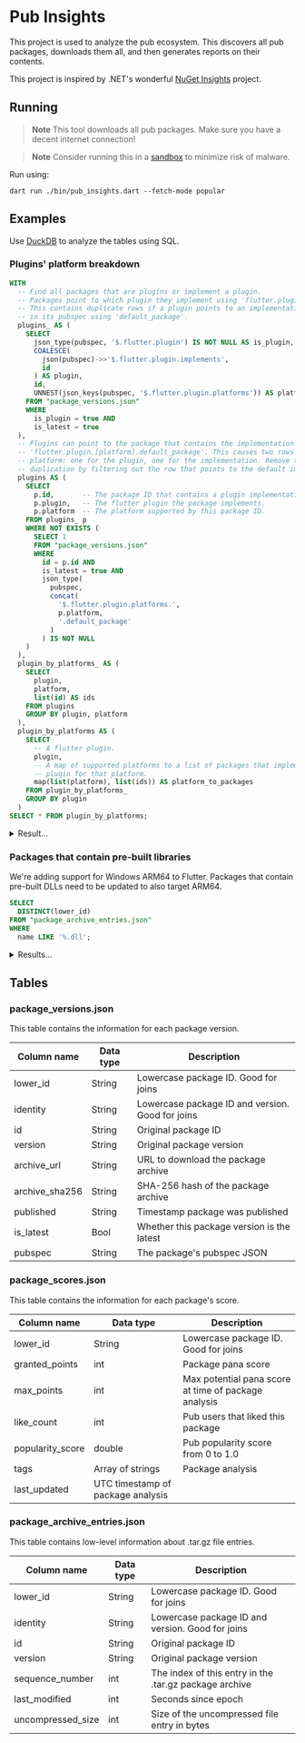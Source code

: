 # Pub Insights

This project is used to analyze the pub ecosystem. This discovers all
pub packages, downloads them all, and then generates reports on their contents.

This project is inspired by .NET's wonderful [NuGet Insights](https://github.com/NuGet/Insights) project.

## Running

> **Note**
> This tool downloads all pub packages. Make sure you have a decent internet
> connection!

> **Note**
> Consider running this in a [sandbox](https://learn.microsoft.com/windows/security/threat-protection/windows-sandbox/windows-sandbox-overview) to minimize risk of malware.

Run using:

```
dart run ./bin/pub_insights.dart --fetch-mode popular
```

## Examples

Use [DuckDB](https://duckdb.org/) to analyze the tables using SQL.

### Plugins' platform breakdown

```sql
WITH
  -- Find all packages that are plugins or implement a plugin.
  -- Packages point to which plugin they implement using 'flutter.plugin.implements'.
  -- This contains duplicate rows if a plugin points to an implementation package
  -- in its pubspec using 'default_package'.
  plugins_ AS (
    SELECT
      json_type(pubspec, '$.flutter.plugin') IS NOT NULL AS is_plugin,
      COALESCE(
        json(pubspec)->>'$.flutter.plugin.implements',
        id
      ) AS plugin,
      id,
      UNNEST(json_keys(pubspec, '$.flutter.plugin.platforms')) AS platform
    FROM "package_versions.json"
    WHERE
      is_plugin = true AND
      is_latest = true
  ),
  -- Plugins can point to the package that contains the implementation using
  -- 'flutter.plugin.[platform].default_package'. This causes two rows per
  -- platform: one for the plugin, one for the implementation. Remove this
  -- duplication by filtering out the row that points to the default implementation.
  plugins AS (
    SELECT
      p.id,       -- The package ID that contains a plugin implementation.
      p.plugin,   -- The flutter plugin the package implements.
      p.platform  -- The platform supported by this package ID.
    FROM plugins_ p
    WHERE NOT EXISTS (
      SELECT 1
      FROM "package_versions.json"
      WHERE
        id = p.id AND
        is_latest = true AND
        json_type(
          pubspec,
          concat(
            '$.flutter.plugin.platforms.',
            p.platform,
            '.default_package'
          )
        ) IS NOT NULL
    )
  ),
  plugin_by_platforms_ AS (
    SELECT
      plugin,
      platform,
      list(id) AS ids
    FROM plugins
    GROUP BY plugin, platform
  ),
  plugin_by_platforms AS (
    SELECT
      -- A flutter plugin.
      plugin,
      -- A map of supported platforms to a list of packages that implement the
      -- plugin for that platform.
      map(list(platform), list(ids)) AS platform_to_packages
    FROM plugin_by_platforms_
    GROUP BY plugin
  )
SELECT * FROM plugin_by_platforms;
```

<details>
<summary>Result...</summary>

|                        plugin                         |                                                                                                                                         platform_to_packages                                                                                                                                          |
|-------------------------------------------------------|-------------------------------------------------------------------------------------------------------------------------------------------------------------------------------------------------------------------------------------------------------------------------------------------------------|
| addresspicker_packages                                | {android=[addresspicker_packages], ios=[addresspicker_packages]}                                                                                                                                                                                                                                      |
| adgydesdk                                             | {ios=[adgydesdk], android=[adgydesdk]}                                                                                                                                                                                                                                                                |
| adjust_custom_test_alone                              | {ios=[adjust_custom_test_alone], android=[adjust_custom_test_alone]}                                                                                                                                                                                                                                  |
| admob_flutter                                         | {android=[admob_flutter], ios=[admob_flutter]}                                                                                                                                                                                                                                                        |
| advance_pdf_viewer2                                   | {ios=[advance_pdf_viewer2], android=[advance_pdf_viewer2]}                                                                                                                                                                                                                                            |
| agora_rtc_ng                                          | {web=[agora_rtc_ng], android=[agora_rtc_ng], macos=[agora_rtc_ng], ios=[agora_rtc_ng], windows=[agora_rtc_ng]}                                                                                                                                                                                        |
| ai_umeng_push                                         | {android=[ai_umeng_push], ios=[ai_umeng_push]}                                                                                                                                                                                                                                                        |
| ali_auth_wbq                                          | {ios=[ali_auth_wbq], android=[ali_auth_wbq]}                                                                                                                                                                                                                                                          |

(7231 results)

</details>

### Packages that contain pre-built libraries

We're adding support for Windows ARM64 to Flutter. Packages that contain
pre-built DLLs need to be updated to also target ARM64.

```SQL
SELECT
  DISTINCT(lower_id)
FROM "package_archive_entries.json"
WHERE
  name LIKE '%.dll';
```

<details>
<summary>Results...</summary>

```
agent_dart
argox
argox_printer
atmos_database
auto_updater
biii_in_serial
clavie_test
cronet_flutter
dargon2
dark_matter
dart_discord_rpc
dart_randomx
dart_sunvox
dart_synthizer
dart_tinydtls_libs
dart_tolk
dartzmq
decentralized_internet
derry
desktop_webview_window
discord_rpc
driver_extensions
es_compression
etebase_flutter
fast_rsa
flutter_avif_windows
flutter_barcode_sdk
flutter_document_scan_sdk
flutter_js
flutter_media_info
flutter_media_metadata
flutter_ocr_sdk
flutter_olm
flutter_opencc_ffi_windows
flutter_plugin_stkouyu
flutter_sparkle
flutter_twain_scanner
flutter_webrtc
flutter_webrtc_haoxin
flutter_zwap_webrtc
foodb_objectbox_adapter
fts5_simple
geiger_localstorage
git2dart_binaries
glew
grpc_cronet
imgui_dart
isar_flutter_libs
kdbx
keri_windows
lexactivator
libusb_new
libusb
lychee_player
medea_jason
medea_flutter_webrtc
mg_msix
msix
n_triples_db
nacl_win
nftgen
nvda_controller_client
ogg_opus_player
openpgp
pdf_text_extraction
pdfium_bindings
profept_server
python_ffi_cpython
quds_db
quick_usb
record_windows
rps
smart_usb
smart_usb_android
sodium_libs
sqflite_common_ffi
sqlcipher_library_windows
sqlite_wrapper
squirrel
starflut
syncfusion_pdfviewer_windows
telegram_client_flutter
tencent_im_sdk_plugin_desktop
tencent_trtc_cloud
tencent_trtc_cloud_professional
test_gavinwjwang
universal_mqtt_client
upload_testing_flutter
vclibs
webview_universal
windows_ocr
windows_printing
winmd
x_media_info
yumeeting_webrtc
znn_sdk_dart
```

</details>

## Tables

### package_versions.json

This table contains the information for each package version.

Column name | Data type | Description
-- | -- | --
lower_id | String | Lowercase package ID. Good for joins
identity | String | Lowercase package ID and version. Good for joins
id | String | Original package ID
version | String | Original package version
archive_url | String | URL to download the package archive
archive_sha256 | String | SHA-256 hash of the package archive
published | String | Timestamp package was published
is_latest | Bool | Whether this package version is the latest
pubspec | String | The package's pubspec JSON

### package_scores.json

This table contains the information for each package's score.

Column name | Data type | Description
-- | -- | --
lower_id | String | Lowercase package ID. Good for joins
granted_points | int | Package pana score
max_points | int | Max potential pana score at time of package analysis
like_count | int | Pub users that liked this package
popularity_score | double | Pub popularity score from 0 to 1.0
tags | Array of strings | Package analysis
last_updated | UTC timestamp of package analysis

### package_archive_entries.json

This table contains low-level information about .tar.gz file entries.

Column name | Data type | Description
-- | -- | --
lower_id | String | Lowercase package ID. Good for joins
identity | String | Lowercase package ID and version. Good for joins
id | String | Original package ID
version | String | Original package version
sequence_number | int | The index of this entry in the .tar.gz package archive
last_modified | int | Seconds since epoch
uncompressed_size | int | Size of the uncompressed file entry in bytes